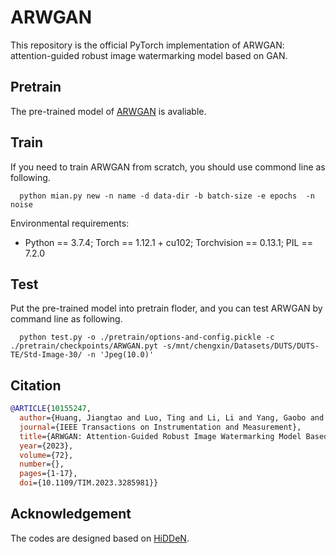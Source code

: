 # ARWGAN
This repository is the official PyTorch implementation of ARWGAN: attention-guided robust image watermarking model based on GAN.

## Pretrain
The pre-trained model of [ARWGAN](https://drive.google.com/file/d/1jDpF0LBmuFiy4PNvqaaz7vXyHCbHA4ao/view?usp=drive_link) is avaliable.

## Train
If you need to train ARWGAN from scratch, you should use commond line as following.

      python mian.py new -n name -d data-dir -b batch-size -e epochs  -n noise
      
Environmental requirements:
+ Python == 3.7.4; Torch == 1.12.1 + cu102; Torchvision == 0.13.1; PIL == 7.2.0

## Test
Put the pre-trained model into pretrain floder, and you can test ARWGAN by command line as following.

      python test.py -o ./pretrain/options-and-config.pickle -c ./pretrain/checkpoints/ARWGAN.pyt -s/mnt/chengxin/Datasets/DUTS/DUTS-TE/Std-Image-30/ -n 'Jpeg(10.0)'

## Citation
```bib
@ARTICLE{10155247,
  author={Huang, Jiangtao and Luo, Ting and Li, Li and Yang, Gaobo and Xu, Haiyong and Chang, Chin-Chen},
  journal={IEEE Transactions on Instrumentation and Measurement}, 
  title={ARWGAN: Attention-Guided Robust Image Watermarking Model Based on GAN}, 
  year={2023},
  volume={72},
  number={},
  pages={1-17},
  doi={10.1109/TIM.2023.3285981}}
```

## Acknowledgement
The codes are designed based on [HiDDeN](https://github.com/ando-khachatryan/HiDDeN).
